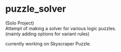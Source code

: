 # puzzle_solver

(Solo Project)  
Attempt of making a solver for various logic puzzles.  
(mainly adding options for variant rules)

currently working on Skyscraper Puzzle.
